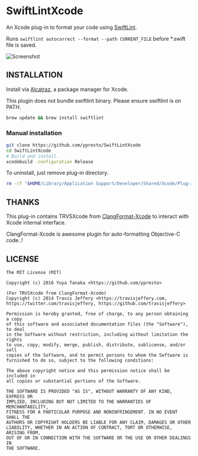 SwiftLintXcode
==============

An Xcode plug-in to format your code using [SwiftLint](https://github.com/realm/SwiftLint).

Runs `swiftlint autocorrect --format --path CURRENT_FILE` before \*.swift file is saved.

![Screenshot](https://cloud.githubusercontent.com/assets/400558/14304460/d2a133dc-fbed-11e5-9573-2c21cce699e0.png)


INSTALLATION
------------

Install via [Alcatraz](https://github.com/alcatraz/Alcatraz), a package manager for Xcode.

This plugin does not bundle swiftlint binary. Please ensure swiftlint is on PATH.

```bash
brew update && brew install swiftlint
```

### Manual installation

```bash
git clone https://github.com/ypresto/SwiftLintXcode
cd SwiftLintXcode
# Build and install.
xcodebuild -configuration Release
```

To uninstall, just remove plug-in directory.

```bash
rm -rf "$HOME/Library/Application Support/Developer/Shared/Xcode/Plug-ins/SwiftLintXcode.xcplugin"
```


THANKS
------

This plug-in contains TRVSXcode from [ClangFormat-Xcode](https://github.com/travisjeffery/ClangFormat-Xcode)
to interact with Xcode internal interface.

ClangFormat-Xcode is awesome plugin for auto-formatting Objective-C code..!


LICENSE
-------

```
The MIT License (MIT)

Copyright (c) 2016 Yuya Tanaka <https://github.com/ypresto>

(For TRVSXcode from ClangFormat-Xcode)
Copyright (c) 2014 Travis Jeffery <https://travisjeffery.com, https://twitter.com/travisjeffery, https://github.com/travisjeffery>

Permission is hereby granted, free of charge, to any person obtaining a copy
of this software and associated documentation files (the "Software"), to deal
in the Software without restriction, including without limitation the rights
to use, copy, modify, merge, publish, distribute, sublicense, and/or sell
copies of the Software, and to permit persons to whom the Software is
furnished to do so, subject to the following conditions:

The above copyright notice and this permission notice shall be included in
all copies or substantial portions of the Software.

THE SOFTWARE IS PROVIDED "AS IS", WITHOUT WARRANTY OF ANY KIND, EXPRESS OR
IMPLIED, INCLUDING BUT NOT LIMITED TO THE WARRANTIES OF MERCHANTABILITY,
FITNESS FOR A PARTICULAR PURPOSE AND NONINFRINGEMENT. IN NO EVENT SHALL THE
AUTHORS OR COPYRIGHT HOLDERS BE LIABLE FOR ANY CLAIM, DAMAGES OR OTHER
LIABILITY, WHETHER IN AN ACTION OF CONTRACT, TORT OR OTHERWISE, ARISING FROM,
OUT OF OR IN CONNECTION WITH THE SOFTWARE OR THE USE OR OTHER DEALINGS IN
THE SOFTWARE.
```
